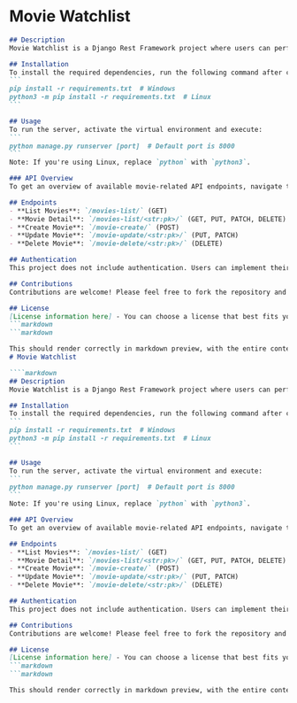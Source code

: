 # Movie Watchlist

````markdown
## Description
Movie Watchlist is a Django Rest Framework project where users can perform CRUD operations on a collection of movies. Each movie is defined by several fields in the database, including title, year, genre, director, cast, plot, rating, and poster.

## Installation
To install the required dependencies, run the following command after creating a Python virtual environment:
```
pip install -r requirements.txt  # Windows
python3 -m pip install -r requirements.txt  # Linux
```

## Usage
To run the server, activate the virtual environment and execute:
```
python manage.py runserver [port]  # Default port is 8000
```
Note: If you're using Linux, replace `python` with `python3`.

### API Overview
To get an overview of available movie-related API endpoints, navigate to `/api-overview/`. This endpoint provides a dictionary of available API endpoints along with the allowed HTTP methods for each endpoint.

## Endpoints
- **List Movies**: `/movies-list/` (GET)
- **Movie Detail**: `/movies-list/<str:pk>/` (GET, PUT, PATCH, DELETE)
- **Create Movie**: `/movie-create/` (POST)
- **Update Movie**: `/movie-update/<str:pk>/` (PUT, PATCH)
- **Delete Movie**: `/movie-delete/<str:pk>/` (DELETE)

## Authentication
This project does not include authentication. Users can implement their own authentication system, such as JWT, if desired.

## Contributions
Contributions are welcome! Please feel free to fork the repository and submit pull requests.

## License
[License information here] - You can choose a license that best fits your project. Common choices include MIT, Apache, and GPL licenses.
```markdown
```markdown

This should render correctly in markdown preview, with the entire content enclosed within a single code block. Let me know if this works for you!
# Movie Watchlist

````markdown
## Description
Movie Watchlist is a Django Rest Framework project where users can perform CRUD operations on a collection of movies. Each movie is defined by several fields in the database, including title, year, genre, director, cast, plot, rating, and poster.

## Installation
To install the required dependencies, run the following command after creating a Python virtual environment:
```
pip install -r requirements.txt  # Windows
python3 -m pip install -r requirements.txt  # Linux
```

## Usage
To run the server, activate the virtual environment and execute:
```
python manage.py runserver [port]  # Default port is 8000
```
Note: If you're using Linux, replace `python` with `python3`.

### API Overview
To get an overview of available movie-related API endpoints, navigate to `/api-overview/`. This endpoint provides a dictionary of available API endpoints along with the allowed HTTP methods for each endpoint.

## Endpoints
- **List Movies**: `/movies-list/` (GET)
- **Movie Detail**: `/movies-list/<str:pk>/` (GET, PUT, PATCH, DELETE)
- **Create Movie**: `/movie-create/` (POST)
- **Update Movie**: `/movie-update/<str:pk>/` (PUT, PATCH)
- **Delete Movie**: `/movie-delete/<str:pk>/` (DELETE)

## Authentication
This project does not include authentication. Users can implement their own authentication system, such as JWT, if desired.

## Contributions
Contributions are welcome! Please feel free to fork the repository and submit pull requests.

## License
[License information here] - You can choose a license that best fits your project. Common choices include MIT, Apache, and GPL licenses.
```markdown
```markdown

This should render correctly in markdown preview, with the entire content enclosed within a single code block. Let me know if this works for you!
